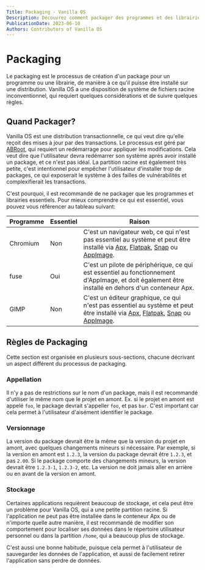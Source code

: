 ```yaml
---
Title: Packaging - Vanilla OS
Description: Découvrez comment packager des programmes et des librairies pour Vanilla OS.
PublicationDate: 2023-06-10
Authors: Contributors of Vanilla OS
---
```


# Packaging

Le packaging est le processus de création d'un package pour un programme ou une librairie,
de manière à ce qu'il puisse être installé sur une distribution. Vanilla OS a une
disposition de système de fichiers racine inconventionnel, qui requiert quelques
considérations et de suivre quelques règles.

## Quand Packager?

Vanilla OS est une distribution transactionnelle, ce qui veut dire qu'elle
reçoit des mises à jour par des transactions. Le processus est géré par [ABRoot](/docs/ABRoot),
qui requiert un redémarrage pour appliquer les modifications. Cela veut dire
que l'utilisateur devra redémarrer son système après avoir installé un
package, et ce n'est pas idéal. La partition racine est également très petite,
c'est intentionnel pour empêcher l'utilisateur d'installer trop de packages,
ce qui exposerait le système à des failles de vulnérabilités et complexifierait
les transactions.

C'est pourquoi, il est recommandé de ne packager que les programmes et librairies
essentiels. Pour mieux comprendre ce qui est essentiel, vous pouvez vous référencer
au tableau suivant:

| Programme | Essentiel | Raison                                                                                                                                                                                                                                                        |
| --------- | --------- | ------------------------------------------------------------------------------------------------------------------------------------------------------------------------------------------------------------------------------------------------------------- |
| Chromium  | Non       | C'est un navigateur web, ce qui n'est pas essentiel au système et peut être installé via [Apx](/docs/apx), [Flatpak](https://handbook.vanillaos.org/2022/12/09/install-flatpaks.html), [Snap](https://snapcraft.io/) ou [AppImage](https://appimage.org/).    |
| fuse      | Oui       | C'est un pilote de périphérique, ce qui est essentiel au fonctionnement d'AppImage, et doit également être installé en dehors d'un conteneur Apx.                                                                                                             |
| GIMP      | Non       | C'est un éditeur graphique, ce qui n'est pas essentiel au système et peut être installé via [Apx](/docs/apx), [Flatpak](https://handbook.vanillaos.org/2022/12/09/install-flatpaks.html), [Snap](https://snapcraft.io/) ou [AppImage](https://appimage.org/). |

## Règles de Packaging

Cette section est organisée en plusieurs sous-sections, chacune décrivant
un aspect différent du processus de packaging.

### Appellation

Il n'y a pas de restrictions sur le nom d'un package, mais il est recommandé
d'utiliser le même nom que le projet en amont. Ex. si le projet en amont est
appelé `foo`, le package devrait s'appeller `foo`, et pas `bar`. C'est
important car cela permet à l'utilisateur d'aisément identifier le package.

### Versionnage

La version du package devrait être la même que la version du projet en amont,
avec quelques changements mineurs si nécessaire. Par exemple, si la version
en amont est `1.2.3`, la version du package devrait être `1.2.3`, et pas `2.00`.
Si le package comporte des changements mineurs, la version devrait être `1.2.3-1`,
`1.2.3-2`, etc. La version ne doit jamais aller en arrière ou en avant de la
version en amont.

### Stockage

Certaines applications requièrent beaucoup de stockage, et cela peut être un
problème pour Vanilla OS, qui a une petite partition racine. Si l'application
ne peut pas être installée dans le conteneur Apx ou de n'importe quelle autre
manière, il est recommandé de modifier son comportement pour localiser ses
données dans le répertoire utilisateur personnel ou dans la partition `/home`,
qui a beaucoup plus de stockage.

C'est aussi une bonne habitude, puisque cela permet à l'utilisateur de
sauvegarder les données de l'application, et aussi de facilement retirer
l'application sans perdre de données.
